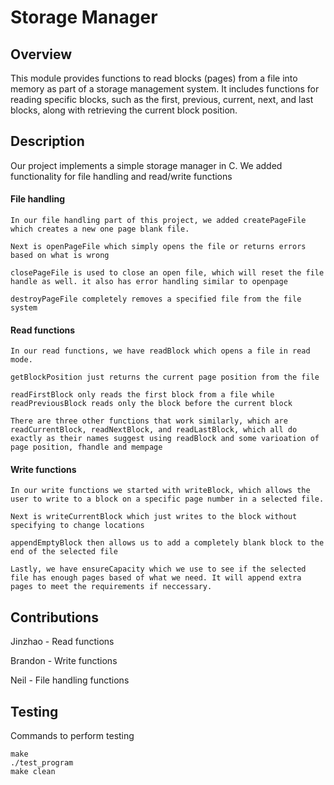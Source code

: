 # Storage Manager 

## Overview
This module provides functions to read blocks (pages) from a file into memory as part of a storage management system. It includes functions for reading specific blocks, such as the first, previous, current, next, and last blocks, along with retrieving the current block position.

## Description

Our project implements a simple storage manager in C. We added functionality for file handling and read/write functions


#### File handling
    In our file handling part of this project, we added createPageFile which creates a new one page blank file.
    
    Next is openPageFile which simply opens the file or returns errors based on what is wrong
    
    closePageFile is used to close an open file, which will reset the file handle as well. it also has error handling similar to openpage
    
    destroyPageFile completely removes a specified file from the file system


#### Read functions
    In our read functions, we have readBlock which opens a file in read mode.
    
    getBlockPosition just returns the current page position from the file
    
    readFirstBlock only reads the first block from a file while readPreviousBlock reads only the block before the current block
    
    There are three other functions that work similarly, which are readCurrentBlock, readNextBlock, and readLastBlock, which all do exactly as their names suggest using readBlock and some varioation of page position, fhandle and mempage

#### Write functions
    In our write functions we started with writeBlock, which allows the user to write to a block on a specific page number in a selected file. 
    
    Next is writeCurrentBlock which just writes to the block without specifying to change locations
    
    appendEmptyBlock then allows us to add a completely blank block to the end of the selected file
    
    Lastly, we have ensureCapacity which we use to see if the selected file has enough pages based of what we need. It will append extra pages to meet the requirements if neccessary. 

## Contributions

Jinzhao - Read functions

Brandon - Write functions

Neil - File handling functions

## Testing
Commands to perform testing

```shell
make
./test_program
make clean
```